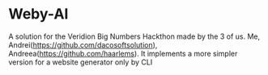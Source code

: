 # Weby-AI
A solution for the Veridion Big Numbers Hackthon made by the 3 of us. Me, Andrei(https://github.com/dacosoftsolution), Andreea(https://github.com/haarlems). It implements a more simpler
version for a website generator only by CLI
